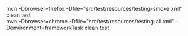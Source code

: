 mvn -Dbrowser=firefox -Dfile="src/test/resources/testing-smoke.xml"  clean test  
mvn -Dbrowser=chrome -Dfile="src/test/resources/testing-all.xml" -Denvironment=frameworkTask clean test 
